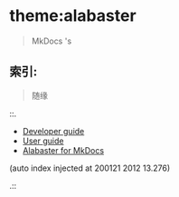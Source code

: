 # theme:alabaster
> MkDocs 's

## 索引:
> 随缘

::.

- [ Developer guide](dev.md)
- [ User guide](guide.md)
- [ Alabaster for MkDocs](readme.md)

(auto index injected at 200121 2012 13.276) 

.::


